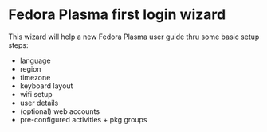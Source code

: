 Fedora Plasma first login wizard
================================

This wizard will help a new Fedora Plasma user guide thru some basic setup steps:
- language
- region
- timezone
- keyboard layout
- wifi setup
- user details
- (optional) web accounts
- pre-configured activities + pkg groups
